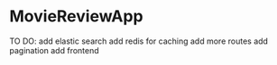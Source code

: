 # MovieReviewApp

TO DO:
add elastic search
add redis for caching
add more routes
add pagination 
add frontend
